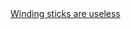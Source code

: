<a href=" https://t.umblr.com/redirect?z=http%3A%2F%2Fwww.woodcentral.com%2Fwoodworking%2Fforum%2Fhandtools.pl%2Fpage%2F1%2Fmd%2Fread%2Fid%2F471337%2Fsbj%2Fwinding-sticks-are-useless%2F&amp;t=YjU5NDk1MDZmM2Y2NDQ4M2Y2M2ZmZDlkOTI3NGYxODdiNjEwZjQ4YixkNmhodU04dA%3D%3D&amp;b=t%3AqHVAHG4mRdaot7uHHBcIRA&amp;p=https%3A%2F%2Fweekendjoiner.com%2Fpost%2F71371677189%2Fwinding-sticks-are-useless&amp;m=0">
                        Winding sticks are useless                    </a>
